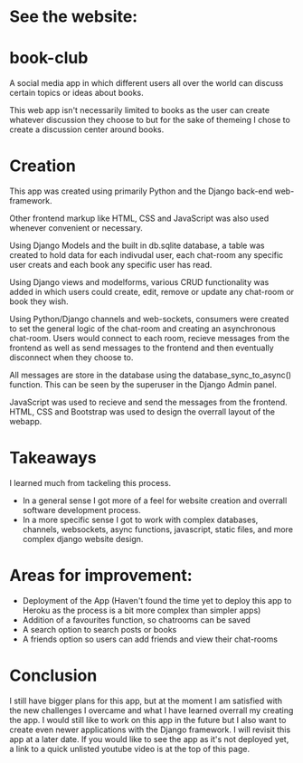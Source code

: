 # See the website:


# book-club
A social media app in which different users all over the world can discuss certain topics or ideas about books. 

This web app isn't necessarily limited to books as the user can create whatever discussion they choose to but for the sake of themeing I chose to create a discussion center around books.

# Creation

This app was created using primarily Python and the Django back-end web-framework. 

Other frontend markup like HTML, CSS and JavaScript was also used whenever convenient or necessary.

Using Django Models and the built in db.sqlite database, a table was created to hold data for each indivudal user, each chat-room any specific user creats and each book any specific user has read.

Using Django views and modelforms, various CRUD functionality was added in which users could create, edit, remove or update any chat-room or book they wish.

Using Python/Django channels and web-sockets, consumers were created to set the general logic of the chat-room and creating an asynchronous chat-room. Users would connect to each room, recieve messages from the frontend as well as send messages to the frontend and then eventually disconnect when they choose to.

All messages are store in the database using the database_sync_to_async() function. This can be seen by the superuser in the Django Admin panel.

JavaScript was used to recieve and send the messages from the frontend. HTML, CSS and Bootstrap was used to design the overrall layout of the webapp.

# Takeaways 

I learned much from tackeling this process.

- In a general sense I got more of a feel for website creation and overrall software development process.
- In a more specific sense I got to work with complex databases, channels, websockets, async functions, javascript, static files, and more complex django    website design.

# Areas for improvement:

- Deployment of the App (Haven't found the time yet to deploy this app to Heroku as the process is a bit more complex than simpler apps)
- Addition of a favourites function, so chatrooms can be saved
- A search option to search posts or books
- A friends option so users can add friends and view their chat-rooms

# Conclusion

I still have bigger plans for this app, but at the moment I am satisfied with the new challenges I overcame and what I have learned overrall my creating the app. I would still like to work on this app in the future but I also want to create even newer applications with the Django framework. I will revisit this app at a later date. If you would like to see the app as it's not deployed yet, a link to a quick unlisted youtube video is at the top of this page. 

